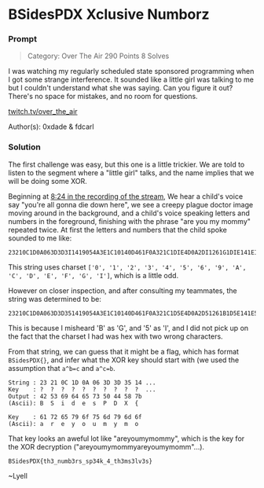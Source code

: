 # BSidesPDX Xclusive Numborz

### Prompt

> Category: Over The Air
> 290 Points
> 8 Solves

I was watching my regularly scheduled state sponsored programming when I got some strange interference. It sounded like a little girl was talking to me but I couldn't understand what she was saying. Can you figure it out? There's no space for mistakes, and no room for questions.

[twitch.tv/over_the_air](https://twitch.tv/over_the_air)

Author(s): 0xdade & fdcarl

### Solution

The first challenge was easy, but this one is a little trickier. We are told to listen to the segment where a "little girl" talks, and the name implies that we will be doing some XOR.

Beginning at [8:24 in the recording of the stream](https://youtu.be/_QgPMyRBBKM?t=504), We hear a child's voice say "you're all gonna die down here", we see a creepy plague doctor image moving around in the background, and a child's voice speaking letters and numbers in the foreground, finishing with the phrase "are you my mommy" repeated twice. At first the letters and numbers that the child spoke sounded to me like:

```
23210C1D0A063D3D3I1419054A3E1C10140D461F0A321C1DIE4D0A2DI1261G1DIE141EIC011G4A120F
```

This string uses charset `['0', '1', '2', '3', '4', '5', '6', '9', 'A', 'C', 'D', 'E', 'F', 'G', 'I']`, which is a little odd.

However on closer inspection, and after consulting my teammates, the string was determined to be:

```
23210C1D0A063D3D351419054A3E1C10140D461F0A321C1D5E4D0A2D51261B1D5E141E5C011B4A120F
```

This is because I misheard 'B' as 'G', and '5' as 'I', and I did not pick up on the fact that the charset I had was hex with two wrong characters. 

From that string, we can guess that it might be a flag, which has format `BSidesPDX{}`, and infer what the XOR key should start with (we used the assumption that `a^b=c` and `a^c=b`.

```
String : 23 21 0C 1D 0A 06 3D 3D 35 14 ... 
Key    : ?  ?  ?  ?  ?  ?  ?  ?  ?  ?  ...
Output : 42 53 69 64 65 73 50 44 58 7b 
(Ascii): B  S  i  d  e  s  P  D  X  {

Key    : 61 72 65 79 6f 75 6d 79 6d 6f
(Ascii): a  r  e  y  o  u  m  y  m  o
```

That key looks an aweful lot like "areyoumymommy", which is the key for the XOR decryption ("areyoumymommyareyoumymomm"...).

```
BSidesPDX{th3_numb3rs_sp34k_4_th3ms3lv3s}
```

~Lyell